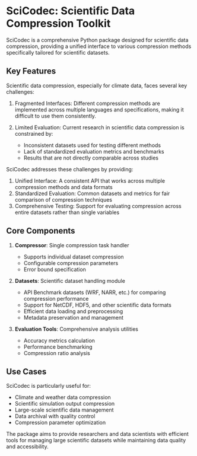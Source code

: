 # SciCodec: Scientific Data Compression Toolkit

SciCodec is a comprehensive Python package designed for scientific data compression, providing a unified interface to various compression methods specifically tailored for scientific datasets.

## Key Features

Scientific data compression, especially for climate data, faces several key challenges:

1. Fragmented Interfaces: Different compression methods are implemented across multiple languages and specifications, making it difficult to use them consistently.

2. Limited Evaluation: Current research in scientific data compression is constrained by:
   - Inconsistent datasets used for testing different methods
   - Lack of standardized evaluation metrics and benchmarks
   - Results that are not directly comparable across studies

SciCodec addresses these challenges by providing:

1. Unified Interface: A consistent API that works across multiple compression methods and data formats
2. Standardized Evaluation: Common datasets and metrics for fair comparison of compression techniques
3. Comprehensive Testing: Support for evaluating compression across entire datasets rather than single variables

## Core Components

1. **Compressor**: Single compression task handler
   - Supports individual dataset compression
   - Configurable compression parameters
   - Error bound specification
2. **Datasets**: Scientific dataset handling module
   - API Benchmark datasets (WRF, NARR, etc.) for comparing compression performance
   - Support for NetCDF, HDF5, and other scientific data formats
   - Efficient data loading and preprocessing
   - Metadata preservation and management

3. **Evaluation Tools**: Comprehensive analysis utilities
   - Accuracy metrics calculation
   - Performance benchmarking
   - Compression ratio analysis

## Use Cases

SciCodec is particularly useful for:
- Climate and weather data compression
- Scientific simulation output compression
- Large-scale scientific data management
- Data archival with quality control
- Compression parameter optimization

The package aims to provide researchers and data scientists with efficient tools for managing large scientific datasets while maintaining data quality and accessibility.
